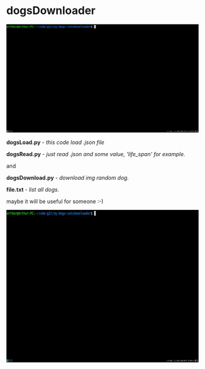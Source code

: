 # dogsDownloader

![](https://github.com/KarimullinArthur/dogs-catsDownloader/blob/master/2022-03-27-13-54-57.gif)

**dogsLoad.py** - *this code load .json file*

**dogsRead.py** - *just read .json and some value, 'life_span' for example.*

and

**dogsDownload.py** - *download img random dog.*

**file.txt** - *list all dogs.*

maybe it will be useful for someone :-) 


<img src="./2022-03-27-13-54-57.gif" width="800" height="400"/>
